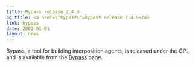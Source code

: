 ```yaml
---
title: Bypass release 2.4.9
og_title: <a href=\"bypass\">Bypass release 2.4.9</a>
link: bypass
date: 2002-01-01
layout: news
---
```


Bypass, a tool for building interposition agents, is released under the GPL and is available from the <a href="bypass">Bypass</a> page.
